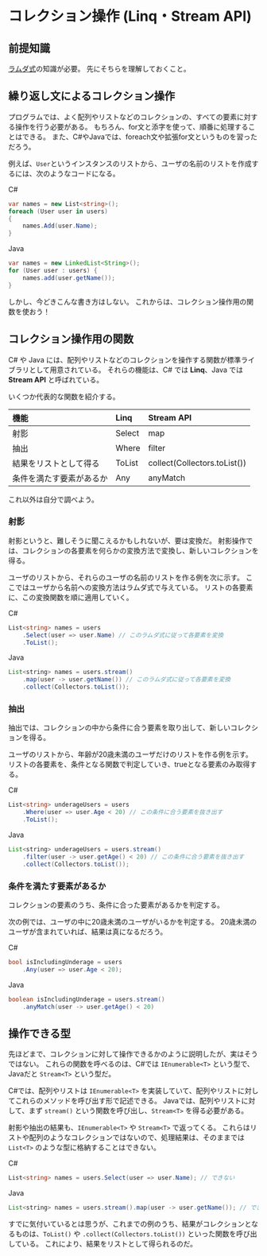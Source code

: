 # コレクション操作 (Linq・Stream API)

## 前提知識

[ラムダ式](./Lambda.md)の知識が必要。
先にそちらを理解しておくこと。

## 繰り返し文によるコレクション操作

プログラムでは、よく配列やリストなどのコレクションの、すべての要素に対する操作を行う必要がある。
もちろん、for文と添字を使って、順番に処理することはできる。
また、C#やJavaでは、foreach文や拡張for文というものを習っただろう。

例えば、`User`というインスタンスのリストから、ユーザの名前のリストを作成するには、次のようなコードになる。

C#

```csharp
var names = new List<string>();
foreach (User user in users)
{
    names.Add(user.Name);
}
```

Java

```java
var names = new LinkedList<String>();
for (User user : users) {
    names.add(user.getName());
}
```

しかし、今どきこんな書き方はしない。
これからは、コレクション操作用の関数を使おう！

## コレクション操作用の関数

C# や Java には、配列やリストなどのコレクションを操作する関数が標準ライブラリとして用意されている。
それらの機能は、C# では **Linq**、Java では **Stream API** と呼ばれている。

いくつか代表的な関数を紹介する。

| 機能 | Linq | Stream API |
|:--|:--|:--|
|射影|Select|map|
|抽出|Where|filter|
|結果をリストとして得る|ToList|collect(Collectors.toList())|
|条件を満たす要素があるか|Any|anyMatch|

これ以外は自分で調べよう。

### 射影

射影というと、難しそうに聞こえるかもしれないが、要は変換だ。
射影操作では、コレクションの各要素を何らかの変換方法で変換し、新しいコレクションを得る。

ユーザのリストから、それらのユーザの名前のリストを作る例を次に示す。
ここではユーザから名前への変換方法はラムダ式で与えている。
リストの各要素に、この変換関数を順に適用していく。

C#

```csharp
List<string> names = users
    .Select(user => user.Name) // このラムダ式に従って各要素を変換
    .ToList();
```

Java

```java
List<string> names = users.stream()
    .map(user -> user.getName()) // このラムダ式に従って各要素を変換
    .collect(Collectors.toList());
```

### 抽出

抽出では、コレクションの中から条件に合う要素を取り出して、新しいコレクションを得る。

ユーザのリストから、年齢が20歳未満のユーザだけのリストを作る例を示す。
リストの各要素を、条件となる関数で判定していき、trueとなる要素のみ取得する。

C#

```csharp
List<string> underageUsers = users
    .Where(user => user.Age < 20) // この条件に合う要素を抜き出す
    .ToList();
```

Java

```java
List<string> underageUsers = users.stream()
    .filter(user -> user.getAge() < 20) // この条件に合う要素を抜き出す
    .collect(Collectors.toList());
```

### 条件を満たす要素があるか

コレクションの要素のうち、条件に合った要素があるかを判定する。

次の例では、ユーザの中に20歳未満のユーザがいるかを判定する。
20歳未満のユーザが含まれていれば、結果は真になるだろう。

C#

```csharp
bool isIncludingUnderage = users
    .Any(user => user.Age < 20);
```

Java

```java
boolean isIncludingUnderage = users.stream()
    .anyMatch(user -> user.getAge() < 20)
```

## 操作できる型

先ほどまで、コレクションに対して操作できるかのように説明したが、実はそうではない。
これらの関数を呼べるのは、C#では `IEnumerable<T>` という型で、Javaだと `Stream<T>` という型だ。

C#では、配列やリストは `IEnumerable<T>` を実装していて、配列やリストに対してこれらのメソッドを呼び出す形で記述できる。
Javaでは、配列やリストに対して、まず `stream()` という関数を呼び出し、`Stream<T>` を得る必要がある。

射影や抽出の結果も、`IEnumerable<T>` や `Stream<T>` で返ってくる。
これらはリストや配列のようなコレクションではないので、処理結果は、そのままでは `List<T>` のような型に格納することはできない。

C#

```csharp
List<string> names = users.Select(user => user.Name); // できない
```

Java

```java
List<string> names = users.stream().map(user -> user.getName()); // できない
```

すでに気付いているとは思うが、これまでの例のうち、結果がコレクションとなるものは、`ToList()` や `.collect(Collectors.toList())` といった関数を呼び出している。
これにより、結果をリストとして得られるのだ。
